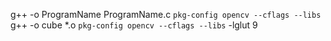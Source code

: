g++ -o ProgramName ProgramName.c `pkg-config opencv --cflags --libs` 
g++ -o cube *.o `pkg-config opencv --cflags --libs` -lglut
9
